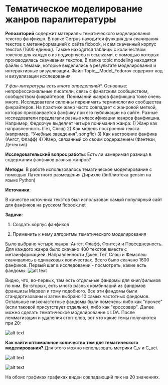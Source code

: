 # Тематическое моделирование жанров паралитературы
**Репозиторий** содержит материалы тематического моделирования текстов фанфикшн. В папке Corpus находится функция для скачивания текстов с метаинформацией с сайта ficbook, и сам скаченный корпус текстов (1600 единиц). Тамже находятся таблицы с количеством токенов для каждого из подкорпусов и ссылками, с помощью которых производилась скачивания текстов. В папке topic modeling находятся файлы с темами, которые выделились в результате моделирования и интерактивные визуализации. Файл Topic__Model_Fedorov содержит код и визуализации исследования
  

**У фан-литературы* есть много определений**. Основные: непрофессиональные писатели, связь с фанатским сообществом, сообществом фикрайтеров. Пониманий жанров фанфикшна тоже очень много. Исследователи склонны перенимать терминологию сообщества фикрайтеров. На практике жанр часто совпадает с жанровой меткой, которая присваивается фанфику при его публикации на сайте. Разные исследователи предлагали разные классификации жанров фанфикшна. Например, Федорчук выделяет четыре понимания жанра: 1) Жанр как направленность (Гет, Слэш) 2) Как модель построения текста (например, “Учебные заведения”, songfic) 3) Как настроение фанфика (Ангст, Флафф) 4) Жанр, связанный со своим содержанием (Фэнтези, Детектив)

**Исследовательский вопрос работы**: 
Есть ли измеримая разница в содержании фанфиков разных жанров?

**Методы**:
В работе использовалось тематическое моделирование с помощью Латентного размещения Дирихле (библиотека gensim на языке Python)

**Источники**:

В качестве источника текстов был использован самый популярный сайт для фанфиков на русском ficbook.net

**Задачи**:

1) Создать корпус фанфиков

2) Применить к нему алгоритмы тематического моделирования

Было выбрано четыре жанра: Ангст, Флафф, Фэнтези и Повседневность. 
Для каждого жанра было скачано 400 текстов вместе с метаинформацией. Направленности Джен, Гет, Слэш и Фемслэш скачивались в одинаковых количествах. Всего было скачано 1600 фанфиков.
Первый шаг в исследовании - посмотреть, какие есть фандомы:
![alt text](https://cdn1.savepice.ru/uploads/2021/7/1/898c474e19037689b0c507b77de60eb0-full.png)

Видно, что, во-первых, там есть отдельные фандомы для книг/фильмов по ним. Во-вторых, есть много разных комбинаций из фандомов франшизы Марвел и тому подобного. Все эти фандомы были стандартизованы и затем выбрано 10 самых частотных фандомов. Остальные низкочастотные фандомы были помечены либо как "прочее" (если таковой присутствует отдельно), либо как "кроссовер". 
Далее можно сделать тематическое моделирование с LDA. После лемматизации и удаления стоп-слов, вот что какие темы получаются при 20:

![alt text](https://cdn1.savepice.ru/uploads/2021/7/1/04bc40d8e664e2461936183b15193bb0-full.png)

**Как найти оптимальное количество тем для тематического моделирования?**
Для этого можно использовать метрики C_v и C_uci.

![alt text](https://cdn1.savepice.ru/uploads/2021/7/1/cfb5d9bbe0d58e83cbae3eaec814064f-full.png)

![alt text](https://cdn1.savepice.ru/uploads/2021/7/1/078a9c9c167048082204e1520f85ff86-full.png)


На обоих графиках графиках виден совпадающий пик на 20 значениях. 
  
